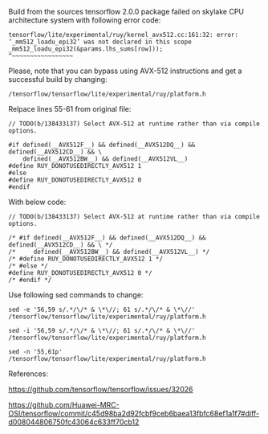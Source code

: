 Build from the sources tensorflow 2.0.0 package failed on skylake CPU architecture system with  following error code:
```
tensorflow/lite/experimental/ruy/kernel_avx512.cc:161:32: error: ‘_mm512_loadu_epi32’ was not declared in this scope
_mm512_loadu_epi32(&params.lhs_sums[row]));
^~~~~~~~~~~~~~~~~~
```
Please, note that you can bypass using AVX-512 instructions and get a successful build by changing:

`/tensorflow/tensorflow/lite/experimental/ruy/platform.h`

Relpace lines 55-61 from original file:
```
// TODO(b/138433137) Select AVX-512 at runtime rather than via compile options.

#if defined(__AVX512F__) && defined(__AVX512DQ__) && defined(__AVX512CD__) && \
    defined(__AVX512BW__) && defined(__AVX512VL__)
#define RUY_DONOTUSEDIRECTLY_AVX512 1
#else
#define RUY_DONOTUSEDIRECTLY_AVX512 0
#endif
```
With below code:
```
// TODO(b/138433137) Select AVX-512 at runtime rather than via compile options.

/* #if defined(__AVX512F__) && defined(__AVX512DQ__) && defined(__AVX512CD__) && \ */
/*     defined(__AVX512BW__) && defined(__AVX512VL__) */
/* #define RUY_DONOTUSEDIRECTLY_AVX512 1 */
/* #else */
#define RUY_DONOTUSEDIRECTLY_AVX512 0 */
/* #endif */
```
Use following sed commands to change:
```
sed -e '56,59 s/.*/\/* & \*\//; 61 s/.*/\/* & \*\//' /tensorflow/tensorflow/lite/experimental/ruy/platform.h

sed -i '56,59 s/.*/\/* & \*\//; 61 s/.*/\/* & \*\//' /tensorflow/tensorflow/lite/experimental/ruy/platform.h

sed -n '55,61p' /tensorflow/tensorflow/lite/experimental/ruy/platform.h
```

References:

https://github.com/tensorflow/tensorflow/issues/32026

https://github.com/Huawei-MRC-OSI/tensorflow/commit/c45d98ba2d92fcbf9ceb6baea13fbfc68ef1a1f7#diff-d008044806750fc43064c633ff70cb12
